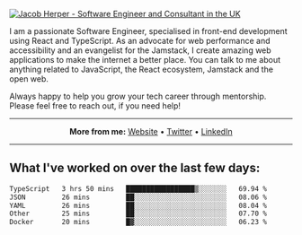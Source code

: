 [![Jacob Herper - Software Engineer and Consultant in the UK](https://res.cloudinary.com/jacobherper/image/upload/v1641506277/gh-image.png)](https://jacobherper.com/)

I am a passionate Software Engineer, specialised in front-end development using React and TypeScript. As an advocate for web performance and accessibility and an evangelist for the Jamstack, I create amazing web applications to make the internet a better place. You can talk to me about anything related to JavaScript, the React ecosystem, Jamstack and the open web.

Always happy to help you grow your tech career through mentorship. Please feel free to reach out, if you need help!

---

<p align="center">
  <strong>More from me:</strong> 
  <a href="https://jacobherper.com/">Website</a> •
  <a href="https://twitter.com/intent/follow?screen_name=jakeherp&tw_p=followbutton">Twitter</a> •
  <a href="https://www.linkedin.com/in/jacobherper/">LinkedIn</a>
</p>

---

## What I've worked on over the last few days:

<!--START_SECTION:waka-->

```txt
TypeScript   3 hrs 50 mins   █████████████████▒░░░░░░░   69.94 %
JSON         26 mins         ██░░░░░░░░░░░░░░░░░░░░░░░   08.06 %
YAML         26 mins         ██░░░░░░░░░░░░░░░░░░░░░░░   08.04 %
Other        25 mins         ██░░░░░░░░░░░░░░░░░░░░░░░   07.70 %
Docker       20 mins         █▓░░░░░░░░░░░░░░░░░░░░░░░   06.23 %
```

<!--END_SECTION:waka-->
